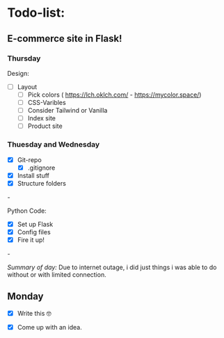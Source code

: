 # Todo-list:
## E-commerce site in Flask!

### Thursday

Design:
 - [ ] Layout
    - [ ] Pick colors ( https://lch.oklch.com/ - https://mycolor.space/)
    - [ ] CSS-Varibles
    - [ ] Consider Tailwind or Vanilla
    - [ ] Index site
    - [ ] Product site

### Thuesday and Wednesday

- [x] Git-repo
    - [x] .gitignore
- [x] Install stuff
- [x] Structure folders

_-_

Python Code:

- [x] Set up Flask
- [x] Config files
- [x] Fire it up!

_-_

_Summary of day:_ Due to internet outage, i did just things i was
able to do without or with limited connection.


## Monday
- [x] Write this 🤓
- [x] Come up with an idea.

    

